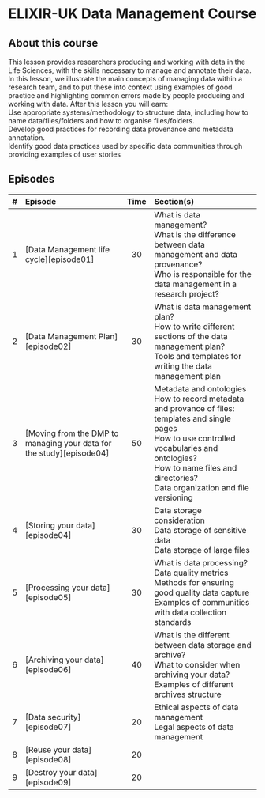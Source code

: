 # ELIXIR-UK Data Management Course

## About this course

This lesson provides researchers producing and working with data in the Life Sciences, with the skills necessary to manage and annotate their data.
In this lesson, we illustrate the main concepts of managing data within a research team, and to put these into context using examples of good practice and highlighting common errors made by people producing and working with data.
After this lesson you will earn:
<br> Use appropriate systems/methodology to structure data, including how to name data/files/folders and how to organise files/folders.
<br> Develop good practices for recording data provenance and metadata annotation.
<br> Identify good data practices used by specific data communities through providing examples of user stories 


## Episodes

| # |  Episode | Time | Section(s)|
|--:|:---------|:----:|:------------|
| 1 | [Data Management life cycle][episode01] | 30 | What is data management?<br>What is the difference between data management and data provenance?<br>Who is responsible for the data management in a research project?|
| 2 | [Data Management Plan][episode02] | 30 | What is data management plan?<br>How to write different sections of the data management plan?<br>Tools and templates for writing the data management plan 
| 3 | [Moving from the DMP to managing your data for the study][episode04] | 50 | Metadata and ontologies <br> How to record metadata and provance of files: templates and single pages <br> How to use controlled vocabularies and ontologies? <br> How to name files and directories? <br> Data organization and file versioning
| 4 | [Storing your data][episode04] | 30 | Data storage consideration <br> Data storage of sensitive data  <br> Data storage of large files
| 5 | [Processing your data][episode05] | 30 | What is data processing? <br> Data quality metrics <br> Methods for ensuring good quality data capture <br> Examples of communities with data collection standards<br>
| 6 | [Archiving your data][episode06] | 40 | What is the different between data storage and archive? <br> What to consider when archiving your data? <br> Examples of different archives structure
| 7 | [Data security][episode07] | 20 | Ethical aspects of data management <br> Legal aspects of data management
| 8 | [Reuse your data][episode08] | 20 | |
| 9 | [Destroy your data][episode09] | 20 | |
